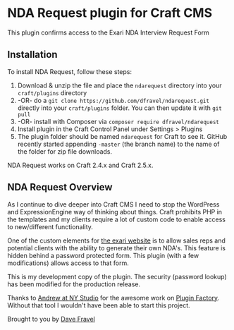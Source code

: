 # NDA Request plugin for Craft CMS
This plugin confirms access to the Exari NDA Interview Request Form

## Installation
To install NDA Request, follow these steps:

1. Download & unzip the file and place the `ndarequest` directory into your `craft/plugins` directory
2.  -OR- do a `git clone https://github.com/dfravel/ndarequest.git` directly into your `craft/plugins` folder.  You can then update it with `git pull`
3.  -OR- install with Composer via `composer require dfravel/ndarequest`
4. Install plugin in the Craft Control Panel under Settings > Plugins
5. The plugin folder should be named `ndarequest` for Craft to see it.  GitHub recently started appending `-master` (the branch name) to the name of the folder for zip file downloads.

NDA Request works on Craft 2.4.x and Craft 2.5.x.

## NDA Request Overview
As I continue to dive deeper into Craft CMS I need to stop the WordPress and ExpressionEngine way of thinking about things. Craft prohibits PHP in the templates and my clients require a lot of custom code to enable access to new/different functionality.

One of the custom elements for [the exari website](https://www.exari.com) is to allow sales reps and potential clients with the ability to generate their own NDA's. This feature is hidden behind a password protected form. This plugin (with a few modifications) allows access to that form.

This is my development copy of the plugin. The security (password lookup) has been modified for the production release.

Thanks to [Andrew at NY Studio](https://nystudio107.com/) for the awesome work on [Plugin Factory](https://www.pluginfactor.io). Without that tool I wouldn't have been able to start this project.

Brought to you by [Dave Fravel](https://davefravel.com)
